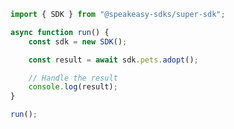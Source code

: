 <!-- Start SDK Example Usage [usage] -->
```typescript
import { SDK } from "@speakeasy-sdks/super-sdk";

async function run() {
    const sdk = new SDK();

    const result = await sdk.pets.adopt();

    // Handle the result
    console.log(result);
}

run();

```
<!-- End SDK Example Usage [usage] -->